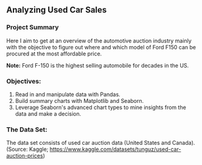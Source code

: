 ## Analyzing Used Car Sales

### Project Summary
Here I aim to get at an overview of the automotive auction industry mainly with the objective to figure out where and which model of Ford F150 can be procured at the most affordable price.

**Note:**
Ford F-150 is the highest selling automobile for decades in the US.

### Objectives:
1. Read in and manipulate data with Pandas.
2. Build summary charts with Matplotlib and Seaborn.
3. Leverage Seaborn's advanced chart types to mine insights from the data and make a decision.

### The Data Set:
The data set consists of used car auction data (United States and Canada).
(Source: Kaggle; https://www.kaggle.com/datasets/tunguz/used-car-auction-prices)
